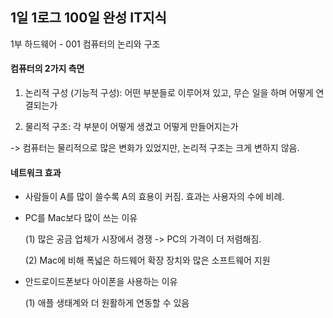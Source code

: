 ## 1일 1로그 100일 완성 IT지식

1부 하드웨어 - 001 컴퓨터의 논리와 구조

#### 컴퓨터의 2가지 측면

1. 논리적 구성 (기능적 구성): 어떤 부분들로 이루어져 있고, 무슨 일을 하며 어떻게 연결되는가

2. 물리적 구조: 각 부분이 어떻게 생겼고 어떻게 만들어지는가

-> 컴퓨터는 물리적으로 많은 변화가 있었지만, 논리적 구조는 크게 변하지 않음.

#### 네트워크 효과

- 사람들이 A를 많이 쓸수록 A의 효용이 커짐. 효과는 사용자의 수에 비례.

- PC를 Mac보다 많이 쓰는 이유

    (1) 많은 공금 업체가 시장에서 경쟁 -> PC의 가격이 더 저렴해짐.

    (2) Mac에 비해 폭넓은 하드웨어 확장 장치와 많은 소프트웨어 지원

- 안드로이드폰보다 아이폰을 사용하는 이유

    (1) 애플 생태계와 더 원활하게 연동할 수 있음
